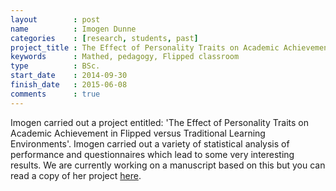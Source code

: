 ```yaml
---
layout        : post
name          : Imogen Dunne
categories    : [research, students, past]
project_title : The Effect of Personality Traits on Academic Achievement in Flipped versus Traditional Learning Environments
keywords      : Mathed, pedagogy, Flipped classroom
type          : BSc.
start_date    : 2014-09-30
finish_date   : 2015-06-08
comments      : true
---
```


Imogen carried out a project entitled: 'The Effect of Personality Traits on
Academic Achievement in Flipped versus Traditional Learning Environments'.
Imogen carried out a variety of statistical analysis of performance and
questionnaires which lead to some very interesting results.
We are currently working on a manuscript based on this but you can read a copy
of her project
[here]({{site.baseurl}}/assets/StudentProjects/ImogenDunneProject.pdf).
